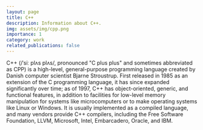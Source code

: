```yaml
---
layout: page
title: C++
description: Information about C++.
img: assets/img/cpp.png
importance: 1
category: work
related_publications: false
---
```


C++ (/ˈsiː plʌs plʌs/, pronounced "C plus plus" and sometimes abbreviated as CPP) is a high-level, general-purpose programming language created by Danish computer scientist Bjarne Stroustrup. First released in 1985 as an extension of the C programming language, it has since expanded significantly over time; as of 1997, C++ has object-oriented, generic, and functional features,
in addition to facilities for low-level memory manipulation for systems like microcomputers or 
to make operating systems like Linux or Windows. It is usually implemented as a compiled language, and many vendors provide C++ compilers, including the Free Software Foundation, LLVM, Microsoft, Intel, 
Embarcadero, Oracle, and IBM.
